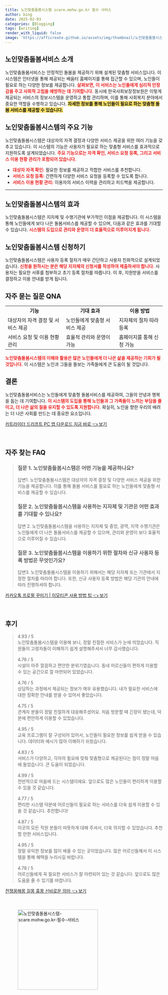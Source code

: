 ```yaml
---
title: 노인맞춤돌봄시스템 scare.mohw.go.kr 필수 서비스
author: bing
date: 2025-02-03
categories: [Blogging]
tags: [writing]
render_with_liquid: false
image: 'https://afficreate.github.io/assets/img/thumbnail/노인맞춤돌봄시스템-scare.mohw.go.kr-필수-서비스.webp'
---
```



<h2 id='노인맞춤돌봄서비스_소개'>노인맞춤돌봄서비스 소개</h2>

<p>노인맞춤돌봄서비스는 안정적인 돌봄을 제공하기 위해 설계된 맞춤형 서비스입니다. 이 시스템은 인터넷을 통해 제공되는 배움터 홈페이지를 통해 접근할 수 있으며, 노인들이 필요로 하는 다양한 정보를 제공합니다. <b><span style="color: #ee2323;">살펴보면, 이 서비스는 노인들에게 심리적 안정감을 주고 사회적 고립을 예방하는 데 기여합니다.</span></b> 동시에 한국사회보장정보원은 이렇게 제공되는 서비스의 정보시스템을 운영하고 통합 관리하며, 이를 통해 사회복지 분야에서 중요한 역할을 수행하고 있습니다. <b><span style="background-color: #ffe066;">자세한 정보를 통해 노인들이 필요로 하는 맞춤형 돌봄 서비스를 제공할 수 있습니다.</span></b></p>

<h2 id='시스템의_주요_기능'>노인맞춤돌봄시스템의 주요 기능</h2>

<p>노인맞춤돌봄시스템은 대상자의 자격 결정과 다양한 서비스 제공을 위한 여러 기능을 갖추고 있습니다. 이 시스템의 기능은 사용자가 필요로 하는 맞춤형 서비스를 효과적으로 지원하도록 설계되었습니다. <b><span style="color: #ee2323;">주요 기능으로는 자격 확인, 서비스 요청 등록, 그리고 서비스 이용 현황 관리가 포함되어 있습니다.</span></b></p>

<ul>
    <li><b><span style="color: #ee2323;">대상자 자격 확인:</span></b> 필요한 정보를 제공하고 적합한 서비스를 추천합니다.</li>
    <li><b><span style="color: #ee2323;">서비스 요청 등록:</span></b> 간편하게 다양한 서비스 요청을 등록할 수 있도록 합니다.</li>
    <li><b><span style="color: #ee2323;">서비스 이용 현황 관리:</span></b> 이용자의 서비스 이력을 관리하고 피드백을 제공합니다.</li>
</ul>

<hr />

<h2 id='시스템의_효과'>노인맞춤돌봄시스템의 효과</h2>

<p>노인맞춤돌봄시스템은 지자체 및 수행기관에 부가적인 이점을 제공합니다. 이 시스템을 통해 노인들에게 보다 나은 돌봄서비스를 제공할 수 있으며, 다음과 같은 효과를 기대할 수 있습니다. <b><span style="color: #ee2323;">시스템의 도입으로 관리와 운영이 더 효율적으로 이루어지게 됩니다.</span></b></p>

<h2 id='신청_방법'>노인맞춤돌봄시스템 신청하기</h2>

<p>노인맞춤돌봄시스템은 사용자 등록 절차가 매우 간단하고 사용자 친화적으로 설계되었습니다. <b><span style="color: #ee2323;">신청을 원하시는 분은 해당 지자체의 신청서를 작성하여 제출하셔야 합니다.</span></b> 사용자는 필요한 서류를 첨부하고 초기 등록 절차를 따릅니다. 이 후, 지원받을 서비스를 결정하고 이용 안내를 받게 됩니다.</p>

<h2 id='자주_묻는_질문'>자주 묻는 질문 QNA</h2>

<table>
    <tr>
        <td style="text-align: center; height: 17px;"><b>기능</b></td>
        <td style="text-align: center; height: 17px;"><b>기대 효과</b></td>
        <td style="text-align: center; height: 17px;"><b>이용 방법</b></td>
    </tr>
    <tr>
        <td>대상자의 자격 결정 및 서비스 제공</td>
        <td>노인들에게 맞춤형 서비스 제공</td>
        <td>지자체의 절차 따라 등록</td>
    </tr>
    <tr>
        <td>서비스 요청 및 이용 현황 관리</td>
        <td>효율적 관리와 운영이 가능</td>
        <td>홈페이지를 통해 신청 가능</td>
    </tr>
</table>

<p><b><span style="color: #ee2323;">노인맞춤돌봄시스템의 이해와 활용은 많은 노인들에게 더 나은 삶을 제공하는 기회가 될 것입니다.</span></b> 이 시스템은 노인과 그들을 돌보는 가족들에게 큰 도움이 될 것입니다.</p>

<h2 id='결론'>결론</h2>

<p>노인맞춤돌봄서비스는 노인들에게 맞춤형 돌봄서비스를 제공하여, 그들의 안녕과 행복을 돕는 데 기여합니다. <b><span style="color: #ee2323;">이 시스템의 도입을 통해 노인들과 그 가족들이 느끼는 부담을 줄이고, 더 나은 삶의 질을 유지할 수 있도록 지원합니다.</span></b> 확실히, 노인을 향한 우리의 배려는 더 나은 사회를 만드는 데 중요한 요소입니다.</p>


<p><a class="click-button" title="카트라이더 드리프트 PC 앱 다운로드 지금 바로" href="https://afficreate.github.io/posts/%EC%B9%B4%ED%8A%B8%EB%9D%BC%EC%9D%B4%EB%8D%94-%EB%93%9C%EB%A6%AC%ED%94%84%ED%8A%B8-PC-%EC%95%B1-%EB%8B%A4%EC%9A%B4%EB%A1%9C%EB%93%9C-%EC%A7%80%EA%B8%88-%EB%B0%94%EB%A1%9C/" rel="dofollow">카트라이더 드리프트 PC 앱 다운로드 지금 바로 👈 보기</a></p><br>
<h2 id='자주_찾는_FAQ'>자주 찾는 FAQ</h2>
<div itemscope="" itemtype="https://schema.org/FAQPage"> 
<blockquote> 
<div itemscope="" itemprop="mainEntity" itemtype="https://schema.org/Question"> 
<h3 itemprop="name">질문 1. 노인맞춤돌봄시스템은 어떤 기능을 제공하나요?</h3> 
<div itemscope="" itemprop="acceptedAnswer" itemtype="https://schema.org/Answer"> 
<span itemprop="text"> 
<p>답변1. 노인맞춤돌봄시스템은 대상자의 자격 결정 및 다양한 서비스 제공을 위한 기능을 제공합니다. 이를 통해 돌봄 서비스를 필요로 하는 노인들에게 맞춤형 서비스를 제공할 수 있습니다.</p> 
</span> 
</div> 
</div> 
<div itemscope="" itemprop="mainEntity" itemtype="https://schema.org/Question"> 
<h3 itemprop="name">질문 2. 노인맞춤돌봄시스템을 사용하는 지자체 및 기관은 어떤 효과를 기대할 수 있나요?</h3> 
<div itemscope="" itemprop="acceptedAnswer" itemtype="https://schema.org/Answer"> 
<span itemprop="text"> 
<p>답변 2. 노인맞춤돌봄시스템을 사용하는 지자체 및 중앙, 광역, 지역 수행기관은 노인들에게 더 나은 돌봄서비스를 제공할 수 있으며, 관리와 운영이 보다 효율적으로 이루어질 수 있습니다.</p> 
</span> 
</div> 
</div> 
<div itemscope="" itemprop="mainEntity" itemtype="https://schema.org/Question"> 
<h3 itemprop="name">질문 3. 노인맞춤돌봄시스템을 이용하기 위한 절차와 신규 사용자 등록 방법은 무엇인가요?</h3> 
<div itemscope="" itemprop="acceptedAnswer" itemtype="https://schema.org/Answer"> 
<span itemprop="text"> 
<p>답변3. 노인맞춤돌봄시스템을 이용하기 위해서는 해당 지자체 또는 기관에서 지정한 절차를 따라야 합니다. 또한, 신규 사용자 등록 방법은 해당 기관의 안내에 따라 진행하셔야 합니다.</p> 
</span> 
</div> 
</div> 
</blockquote> 
</div>
<p><a class="click-button" title="카카오톡 프로필 꾸미기 | 이모티콘 사용 방법 팁" href="https://afficreate.github.io/posts/%EC%B9%B4%EC%B9%B4%EC%98%A4%ED%86%A1-%ED%94%84%EB%A1%9C%ED%95%84-%EA%BE%B8%EB%AF%B8%EA%B8%B0-%EC%9D%B4%EB%AA%A8%ED%8B%B0%EC%BD%98-%EC%82%AC%EC%9A%A9-%EB%B0%A9%EB%B2%95-%ED%8C%81/" rel="dofollow">카카오톡 프로필 꾸미기 | 이모티콘 사용 방법 팁 👈 보기</a></p><br>
<h2 id='후기'>후기</h2>
<div itemscope itemtype="https://schema.org/Product">
  <blockquote>
  <div itemprop="review" itemscope itemtype="https://schema.org/Review">
      <div itemprop="reviewRating" itemscope itemtype="https://schema.org/Rating"> <span itemprop="ratingValue">4.93</span> / <span itemprop="bestRating">5</span> </div>
      <span itemprop="reviewBody">노인맞춤돌봄시스템을 이용해 보니, 정말 친절한 서비스가 눈에 띄었습니다. 직원들이 고령자들이 이해하기 쉽게 설명해주셔서 너무 감사했습니다.</span>
  </div>
  <br>
  <div itemprop="review" itemscope itemtype="https://schema.org/Review">
      <div itemprop="reviewRating" itemscope itemtype="https://schema.org/Rating"> <span itemprop="ratingValue">4.76</span> / <span itemprop="bestRating">5</span> </div>
      <span itemprop="reviewBody">시설이 아주 깔끔하고 편안한 분위기였습니다. 동네 어르신들이 편하게 이용할 수 있는 공간으로 잘 마련되어 있었습니다.</span>
  </div>
  <br>
  <div itemprop="review" itemscope itemtype="https://schema.org/Review">
      <div itemprop="reviewRating" itemscope itemtype="https://schema.org/Rating"> <span itemprop="ratingValue">4.76</span> / <span itemprop="bestRating">5</span> </div>
      <span itemprop="reviewBody">상담하는 과정에서 제공되는 정보가 매우 유용했습니다. 내가 필요한 서비스에 대한 정확한 안내를 받을 수 있어서 좋았습니다.</span>
  </div>
  <br>
  <div itemprop="review" itemscope itemtype="https://schema.org/Review">
      <div itemprop="reviewRating" itemscope itemtype="https://schema.org/Rating"> <span itemprop="ratingValue">4.75</span> / <span itemprop="bestRating">5</span> </div>
      <span itemprop="reviewBody">관계자 분들이 정말 친절하게 대응해주셨어요. 처음 방문할 때 긴장이 됐는데, 덕분에 편안하게 이용할 수 있었습니다.</span>
  </div>
  <br>
  <div itemprop="review" itemscope itemtype="https://schema.org/Review">
      <div itemprop="reviewRating" itemscope itemtype="https://schema.org/Rating"> <span itemprop="ratingValue">4.95</span> / <span itemprop="bestRating">5</span> </div>
      <span itemprop="reviewBody">교육 프로그램이 잘 구성되어 있어서, 노인들이 필요한 정보를 쉽게 받을 수 있습니다. 데이터와 예시가 많아 이해하기 쉬웠습니다.</span>
  </div>
  <br>
  <div itemprop="review" itemscope itemtype="https://schema.org/Review">
      <div itemprop="reviewRating" itemscope itemtype="https://schema.org/Rating"> <span itemprop="ratingValue">4.83</span> / <span itemprop="bestRating">5</span> </div>
      <span itemprop="reviewBody">서비스가 다양하고, 각자의 필요에 맞춰 맞춤형으로 제공된다는 점이 정말 마음에 들었습니다. 큰 도움이 되었습니다.</span>
  </div>
  <br>
  <div itemprop="review" itemscope itemtype="https://schema.org/Review">
      <div itemprop="reviewRating" itemscope itemtype="https://schema.org/Rating"> <span itemprop="ratingValue">4.99</span> / <span itemprop="bestRating">5</span> </div>
      <span itemprop="reviewBody">전반적으로 마음에 드는 시스템이에요. 앞으로도 많은 노인들이 편리하게 이용할 수 있을 것 같습니다.</span>
  </div>
  <br>
  <div itemprop="review" itemscope itemtype="https://schema.org/Review">
      <div itemprop="reviewRating" itemscope itemtype="https://schema.org/Rating"> <span itemprop="ratingValue">4.77</span> / <span itemprop="bestRating">5</span> </div>
      <span itemprop="reviewBody">편리한 시스템 덕분에 어르신들이 필요로 하는 서비스를 더욱 쉽게 이용할 수 있을 것 같습니다. 추천합니다!</span>
  </div>
  <br>
  <div itemprop="review" itemscope itemtype="https://schema.org/Review">
      <div itemprop="reviewRating" itemscope itemtype="https://schema.org/Rating"> <span itemprop="ratingValue">4.87</span> / <span itemprop="bestRating">5</span> </div>
      <span itemprop="reviewBody">이곳의 모든 직원 분들이 따뜻하게 대해 주셔서, 더욱 의지할 수 있었습니다. 추천할 만한 서비스입니다.</span>
  </div>
  <br>
  <div itemprop="review" itemscope itemtype="https://schema.org/Review">
      <div itemprop="reviewRating" itemscope itemtype="https://schema.org/Rating"> <span itemprop="ratingValue">4.95</span> / <span itemprop="bestRating">5</span> </div>
      <span itemprop="reviewBody">정말 유익한 정보를 많이 배울 수 있는 곳이었습니다. 많은 어르신들께서 이 시스템을 통해 혜택을 누리시길 바랍니다.</span>
  </div>
  <br>
  <div itemprop="review" itemscope itemtype="https://schema.org/Review">
      <div itemprop="reviewRating" itemscope itemtype="https://schema.org/Rating"> <span itemprop="ratingValue">4.78</span> / <span itemprop="bestRating">5</span> </div>
      <span itemprop="reviewBody">어르신들에게 꼭 필요한 서비스가 잘 마련되어 있는 것 같습니다. 앞으로도 많은 도움을 줄 수 있기를 바랍니다.</span>
  </div>
  </blockquote>
</div>
<p><a class="click-button" title="전쟁꿈해몽 길몽 흉몽 신비로운 의미" href="https://afficreate.github.io/posts/%EC%A0%84%EC%9F%81%EA%BF%88%ED%95%B4%EB%AA%BD-%EA%B8%B8%EB%AA%BD-%ED%9D%89%EB%AA%BD-%EC%8B%A0%EB%B9%84%EB%A1%9C%EC%9A%B4-%EC%9D%98%EB%AF%B8/" rel="dofollow">전쟁꿈해몽 길몽 흉몽 신비로운 의미 👈 보기</a></p><br>
<figure class="image"><img src="https://afficreate.github.io/assets/img/thumbnail/노인맞춤돌봄시스템-scare.mohw.go.kr-필수-서비스.webp" alt="노인맞춤돌봄시스템-scare.mohw.go.kr-필수-서비스" width="256" height="256"></figure>